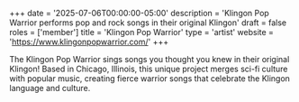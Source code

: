 +++
date = '2025-07-06T00:00:00-05:00'
description = 'Klingon Pop Warrior performs pop and rock songs in their original Klingon'
draft = false
roles = ['member']
title = 'Klingon Pop Warrior'
type = 'artist'
website = 'https://www.klingonpopwarrior.com/'
+++

The Klingon Pop Warrior sings songs you thought you knew in their original Klingon! Based in Chicago, Illinois, this unique project merges sci-fi culture with popular music, creating fierce warrior songs that celebrate the Klingon language and culture.
